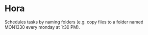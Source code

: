 # Hora
Schedules tasks by naming folders (e.g. copy files to a folder named MON1330 every monday at 1:30 PM).
